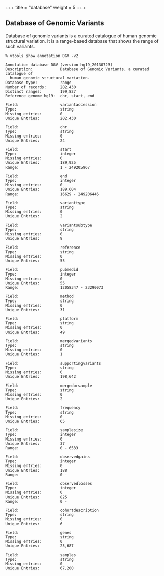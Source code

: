 
+++
title = "database"
weight = 5
+++



## Database of Genomic Variants


Database of genomic variants is a curated catalogue of human genomic structural variation. It is a range-based database that shows the range of such variants. 



    % vtools show annotation DGV -v2
    
    Annotation database DGV (version hg19_20130723)
    Description:            Database of Genomic Variants, a curated catalogue of
      human genomic structural variation.
    Database type:          range
    Number of records:      202,430
    Distinct ranges:        199,827
    Reference genome hg19:  chr, start, end
    
    Field:                  variantaccession
    Type:                   string
    Missing entries:        0
    Unique Entries:         202,430
    
    Field:                  chr
    Type:                   string
    Missing entries:        0
    Unique Entries:         24
    
    Field:                  start
    Type:                   integer
    Missing entries:        0
    Unique Entries:         189,925
    Range:                  1 - 249205967
    
    Field:                  end
    Type:                   integer
    Missing entries:        0
    Unique Entries:         189,604
    Range:                  16629 - 249206446
    
    Field:                  varianttype
    Type:                   string
    Missing entries:        0
    Unique Entries:         2
    
    Field:                  variantsubtype
    Type:                   string
    Missing entries:        0
    Unique Entries:         9
    
    Field:                  reference
    Type:                   string
    Missing entries:        0
    Unique Entries:         55
    
    Field:                  pubmedid
    Type:                   integer
    Missing entries:        0
    Unique Entries:         55
    Range:                  12058347 - 23290073
    
    Field:                  method
    Type:                   string
    Missing entries:        0
    Unique Entries:         31
    
    Field:                  platform
    Type:                   string
    Missing entries:        0
    Unique Entries:         49
    
    Field:                  mergedvariants
    Type:                   string
    Missing entries:        0
    Unique Entries:         1
    
    Field:                  supportingvariants
    Type:                   string
    Missing entries:        0
    Unique Entries:         198,642
    
    Field:                  mergedorsample
    Type:                   string
    Missing entries:        0
    Unique Entries:         2
    
    Field:                  frequency
    Type:                   string
    Missing entries:        0
    Unique Entries:         65
    
    Field:                  samplesize
    Type:                   integer
    Missing entries:        0
    Unique Entries:         37
    Range:                  0 - 6533
    
    Field:                  observedgains
    Type:                   integer
    Missing entries:        0
    Unique Entries:         188
    Range:                  0 -
    
    Field:                  observedlosses
    Type:                   integer
    Missing entries:        0
    Unique Entries:         825
    Range:                  0 -
    
    Field:                  cohortdescription
    Type:                   string
    Missing entries:        0
    Unique Entries:         6
    
    Field:                  genes
    Type:                   string
    Missing entries:        0
    Unique Entries:         25,687
    
    Field:                  samples
    Type:                   string
    Missing entries:        0
    Unique Entries:         67,200